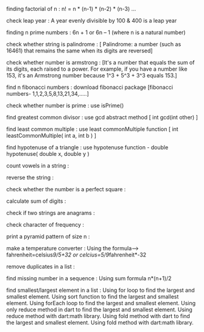 finding factorial of n :  n! = n * (n-1) * (n-2) * (n-3) … 

check leap year : A year evenly divisible by 100 & 400 is a leap year

finding n prime numbers : 6n + 1 or 6n – 1 (where n is a natural number)

check whether string is palindrome : [ Palindrome: a number (such as 16461) that remains the same when its digits are reversed]

check whether number is armstrong :  [It's a number that equals the sum of its digits, each raised to a power. For example, if you have a number like 153, it's an Armstrong number because 1^3 + 5^3 + 3^3 equals 153.]

find n fibonacci numbers : download fibonacci package [fibonacci numbers- 1,1,2,3,5,8,13,21,34,.....]

check whether number is prime : use isPrime()

find greatest common divisor : use gcd abstract method [ int gcd(int other) ]

find least common multiple : use least commonMultiple function [ int leastCommonMultiple( int a, int b ) ]

find hypotenuse of a triangle : use hypotenuse function - double hypotenuse( double x, double y )

count vowels in a string : 

reverse the string :

check whether the number is a perfect square :

calculate sum of digits :

check if two strings are anagrams :

check character of frequency :

print a pyramid pattern of size n :

make a temperature converter : Using the formula--> fahrenheit=celsius*9/5+32 or celcius=5/9*fahrenheit*-32

remove duplicates in a list : 

find missing number in a sequence : Using sum formula n*(n+1)/2 

find smallest/largest element in a list : Using for loop to find the largest and smallest element.
                                          Using sort function to find the largest and smallest element.
                                          Using forEach loop to find the largest and smallest element.
                                          Using only reduce method in dart to find the largest and smallest element.
                                          Using reduce method with dart:math library.
                                          Using fold method with dart to find the largest and smallest element.
                                          Using fold method with dart:math library.


